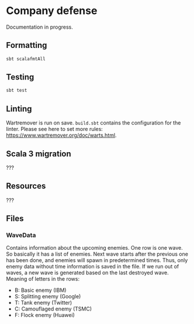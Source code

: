 # Company defense

Documentation in progress.

## Formatting

```bash
sbt scalafmtAll
```

## Testing

```bash
sbt test
```

## Linting

Wartremover is run on save. `build.sbt` contains the configuration for the linter.
Please see here to set more rules: <https://www.wartremover.org/doc/warts.html>.

## Scala 3 migration

???

## Resources

???

## Files

### WaveData

Contains information about the upcoming enemies. One row is one wave. So basically it has a list of enemies. Next wave starts after the previous one has been done, and enemies will spawn in predetermined times. Thus, only enemy data without time information is saved in the file. If we run out of waves, a new wave is generated based on the last destroyed wave. Meaning of letters in the rows:

- B: Basic enemy (IBM)
- S: Splitting enemy (Google)
- T: Tank enemy (Twitter)
- C: Camouflaged enemy (TSMC)
- F: Flock enemy (Huawei)
